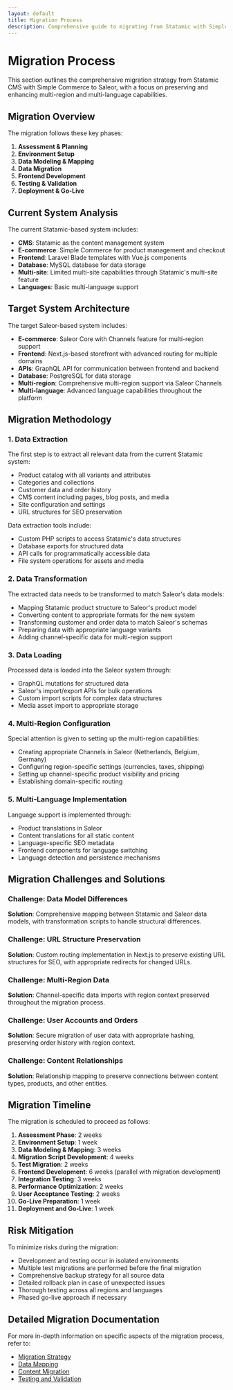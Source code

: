 ```yaml
---
layout: default
title: Migration Process
description: Comprehensive guide to migrating from Statamic with Simple Commerce to Saleor with multi-region and multi-language support
---
```


# Migration Process

This section outlines the comprehensive migration strategy from Statamic CMS with Simple Commerce to Saleor, with a focus on preserving and enhancing multi-region and multi-language capabilities.

## Migration Overview

The migration follows these key phases:

1. **Assessment & Planning**
2. **Environment Setup**
3. **Data Modeling & Mapping**
4. **Data Migration**
5. **Frontend Development**
6. **Testing & Validation**
7. **Deployment & Go-Live**

## Current System Analysis

The current Statamic-based system includes:

- **CMS**: Statamic as the content management system
- **E-commerce**: Simple Commerce for product management and checkout
- **Frontend**: Laravel Blade templates with Vue.js components
- **Database**: MySQL database for data storage
- **Multi-site**: Limited multi-site capabilities through Statamic's multi-site feature
- **Languages**: Basic multi-language support

## Target System Architecture

The target Saleor-based system includes:

- **E-commerce**: Saleor Core with Channels feature for multi-region support
- **Frontend**: Next.js-based storefront with advanced routing for multiple domains
- **APIs**: GraphQL API for communication between frontend and backend
- **Database**: PostgreSQL for data storage
- **Multi-region**: Comprehensive multi-region support via Saleor Channels
- **Multi-language**: Advanced language capabilities throughout the platform

## Migration Methodology

### 1. Data Extraction

The first step is to extract all relevant data from the current Statamic system:

- Product catalog with all variants and attributes
- Categories and collections
- Customer data and order history
- CMS content including pages, blog posts, and media
- Site configuration and settings
- URL structures for SEO preservation

Data extraction tools include:

- Custom PHP scripts to access Statamic's data structures
- Database exports for structured data
- API calls for programmatically accessible data
- File system operations for assets and media

### 2. Data Transformation

The extracted data needs to be transformed to match Saleor's data models:

- Mapping Statamic product structure to Saleor's product model
- Converting content to appropriate formats for the new system
- Transforming customer and order data to match Saleor's schemas
- Preparing data with appropriate language variants
- Adding channel-specific data for multi-region support

### 3. Data Loading

Processed data is loaded into the Saleor system through:

- GraphQL mutations for structured data
- Saleor's import/export APIs for bulk operations
- Custom import scripts for complex data structures
- Media asset import to appropriate storage

### 4. Multi-Region Configuration

Special attention is given to setting up the multi-region capabilities:

- Creating appropriate Channels in Saleor (Netherlands, Belgium, Germany)
- Configuring region-specific settings (currencies, taxes, shipping)
- Setting up channel-specific product visibility and pricing
- Establishing domain-specific routing

### 5. Multi-Language Implementation

Language support is implemented through:

- Product translations in Saleor
- Content translations for all static content
- Language-specific SEO metadata
- Frontend components for language switching
- Language detection and persistence mechanisms

## Migration Challenges and Solutions

### Challenge: Data Model Differences

**Solution**: Comprehensive mapping between Statamic and Saleor data models, with transformation scripts to handle structural differences.

### Challenge: URL Structure Preservation

**Solution**: Custom routing implementation in Next.js to preserve existing URL structures for SEO, with appropriate redirects for changed URLs.

### Challenge: Multi-Region Data

**Solution**: Channel-specific data imports with region context preserved throughout the migration process.

### Challenge: User Accounts and Orders

**Solution**: Secure migration of user data with appropriate hashing, preserving order history with region context.

### Challenge: Content Relationships

**Solution**: Relationship mapping to preserve connections between content types, products, and other entities.

## Migration Timeline

The migration is scheduled to proceed as follows:

1. **Assessment Phase**: 2 weeks
2. **Environment Setup**: 1 week
3. **Data Modeling & Mapping**: 3 weeks
4. **Migration Script Development**: 4 weeks
5. **Test Migration**: 2 weeks
6. **Frontend Development**: 6 weeks (parallel with migration development)
7. **Integration Testing**: 3 weeks
8. **Performance Optimization**: 2 weeks
9. **User Acceptance Testing**: 2 weeks
10. **Go-Live Preparation**: 1 week
11. **Deployment and Go-Live**: 1 week

## Risk Mitigation

To minimize risks during the migration:

- Development and testing occur in isolated environments
- Multiple test migrations are performed before the final migration
- Comprehensive backup strategy for all source data
- Detailed rollback plan in case of unexpected issues
- Thorough testing across all regions and languages
- Phased go-live approach if necessary

## Detailed Migration Documentation

For more in-depth information on specific aspects of the migration process, refer to:

- [Migration Strategy](strategy)
- [Data Mapping](data-mapping)
- [Content Migration](content-migration)
- [Testing and Validation](testing) 